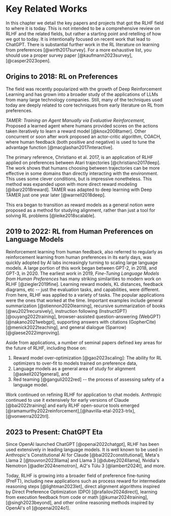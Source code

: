 # Key Related Works

In this chapter we detail the key papers and projects that got the RLHF field to where it is today.
This is not intended to be a comprehensive review on RLHF and the related fields, but rather a starting point and retelling of how we got to today.
It is intentionally focused on recent work that lead to ChatGPT.
There is substantial further work in the RL literature on learning from preferences [@wirth2017survey]. 
For a more exhaustive list, you should use a proper survey paper [@kaufmann2023survey],[@casper2023open].

## Origins to 2018: RL on Preferences

The field was recently popularized with the growth of Deep Reinforcement Learning and has grown into a broader study of the applications of LLMs from many large technology companies.
Still, many of the techniques used today are deeply related to core techniques from early literature on RL from preferences.

*TAMER: Training an Agent Manually via Evaluative Reinforcement,* Proposed a learned agent where humans provided scores on the actions taken iteratively to learn a reward model [@knox2008tamer]. Other concurrent or soon after work proposed an actor-critic algorithm, COACH, where human feedback (both positive and negative) is used to tune the advantage function [@macglashan2017interactive].

The primary reference, Christiano et al. 2017, is an application of RLHF applied on preferences between Atari trajectories [@christiano2017deep]. The work shows that humans choosing between trajectories can be more effective in some domains than directly interacting with the environment. This uses some clever conditions, but is impressive nonetheless.
This method was expanded upon with more direct reward modeling [@ibarz2018reward].
TAMER was adapted to deep learning with Deep TAMER just one year later [@warnell2018deep].

This era began to transition as reward models as a general notion were proposed as a method for studying alignment, rather than just a tool for solving RL problems [@leike2018scalable].

## 2019 to 2022: RL from Human Preferences on Language Models

Reinforcement learning from human feedback, also referred to regularly as reinforcement learning from human preferences in its early days, was quickly adopted by AI labs increasingly turning to scaling large language models.
A large portion of this work began between GPT-2, in 2018, and GPT-3, in 2020.
The earliest work in 2019, *Fine-Tuning Language Models from Human Preferences* has many striking similarities to modern work on RLHF [@ziegler2019fine]. Learning reward models, KL distances, feedback diagrams, etc -- just the evaluation tasks, and capabilities, were different.
From here, RLHF was applied to a variety of tasks.
The popular applications were the ones that worked at the time.
Important examples include general summarization [@stiennon2020learning], recursive summarization of books [@wu2021recursively], instruction following (InstructGPT) [@ouyang2022training], browser-assisted question-answering (WebGPT) [@nakano2021webgpt], supporting answers with citations (GopherCite) [@menick2022teaching], and general dialogue (Sparrow) [@glaese2022improving].

Aside from applications, a number of seminal papers defined key areas for the future of RLHF, including those on:

1. Reward model over-optimization [@gao2023scaling]: The ability for RL optimizers to over-fit to models trained on preference data,
2. Language models as a general area of study for alignment [@askell2021general], and
3. Red teaming [@ganguli2022red] -- the process of assessing safety of a language model.

Work continued on refining RLHF for application to chat models.
Anthropic continued to use it extensively for early versions of Claude [@bai2022training] and early RLHF open-source tools emerged [@ramamurthy2022reinforcement],[@havrilla-etal-2023-trlx],[@vonwerra2022trl].

## 2023 to Present: ChatGPT Eta

Since OpenAI launched ChatGPT [@openai2022chatgpt], RLHF has been used extensively in leading language models. 
It is well known to be used in Anthropic's Constitutional AI for Claude [@bai2022constitutional], Meta's Llama 2 [@touvron2023llama] and Llama 3 [@dubey2024llama], Nvidia's Nemotron [@adler2024nemotron], Ai2's Tülu 3 [@lambert2024t], and more.

Today, RLHF is growing into a broader field of preference fine-tuning (PreFT), including new applications such as process reward for intermediate reasoning steps [@lightman2023let], direct alignment algorithms inspired by Direct Preference Optimization (DPO) [@rafailov2024direct], learning from execution feedback from code or math [@kumar2024training],[@singh2023beyond], and other online reasoning methods inspired by OpenAI's o1 [@openai2024o1].
